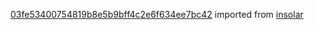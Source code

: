 [03fe53400754819b8e5b9bff4c2e6f634ee7bc42](https://github.com/insolar/insolar/commit/03fe53400754819b8e5b9bff4c2e6f634ee7bc42) imported from [insolar](https://github.com/insolar/insolar)
